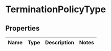 # TerminationPolicyType

## Properties

|Name | Type | Description | Notes|
|------------ | ------------- | ------------- | -------------|



